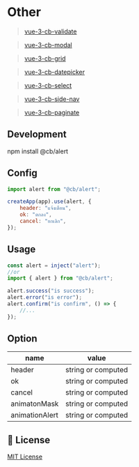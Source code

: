 # Other

> <a href="https://github.com/CB279/vue-3-cb-validate">vue-3-cb-validate</a>

> <a href="https://github.com/CB279/vue-3-cb-modal">vue-3-cb-modal</a>

> <a href="https://github.com/CB279/vue-3-cb-grid">vue-3-cb-grid</a>

> <a href="https://github.com/CB279/vue-3-cb-datepicker">vue-3-cb-datepicker</a>

> <a href="https://github.com/CB279/vue-3-cb-select">vue-3-cb-select</a>

> <a href="https://github.com/CB279/vue-3-cb-side-nav">vue-3-cb-side-nav</a>

> <a href="https://github.com/CB279/vue-3-cb-paginate">vue-3-cb-paginate</a>

## Development

npm install @cb/alert

## Config

```js
import alert from "@cb/alert";

createApp(app).use(alert, {
    header: "แจ้งเตือน",
    ok: "ตกลง",
    cancel: "ยกเลิก",
});
```

## Usage

```js
const alert = inject("alert");
//or
import { alert } from "@cb/alert";

alert.success("is success");
alert.error("is error");
alert.confirm("is confirm", () => {
    //...
});
```

## Option

| name           | value              |
| -------------- | ------------------ |
| header         | string or computed |
| ok             | string or computed |
| cancel         | string or computed |
| animatonMask   | string or computed |
| animationAlert | string or computed |

## 📑 License

[MIT License](./LICENSE)
